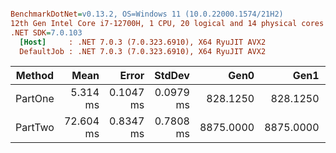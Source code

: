 ``` ini

BenchmarkDotNet=v0.13.2, OS=Windows 11 (10.0.22000.1574/21H2)
12th Gen Intel Core i7-12700H, 1 CPU, 20 logical and 14 physical cores
.NET SDK=7.0.103
  [Host]     : .NET 7.0.3 (7.0.323.6910), X64 RyuJIT AVX2
  DefaultJob : .NET 7.0.3 (7.0.323.6910), X64 RyuJIT AVX2


```
|  Method |      Mean |     Error |    StdDev |      Gen0 |      Gen1 |      Gen2 | Allocated |
|-------- |----------:|----------:|----------:|----------:|----------:|----------:|----------:|
| PartOne |  5.314 ms | 0.1047 ms | 0.0979 ms |  828.1250 |  828.1250 |  828.1250 |   6.09 MB |
| PartTwo | 72.604 ms | 0.8347 ms | 0.7808 ms | 8875.0000 | 8875.0000 | 5875.0000 |  84.06 MB |
